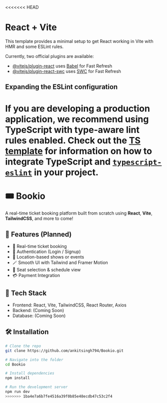 <<<<<<< HEAD
# React + Vite

This template provides a minimal setup to get React working in Vite with HMR and some ESLint rules.

Currently, two official plugins are available:

- [@vitejs/plugin-react](https://github.com/vitejs/vite-plugin-react/blob/main/packages/plugin-react) uses [Babel](https://babeljs.io/) for Fast Refresh
- [@vitejs/plugin-react-swc](https://github.com/vitejs/vite-plugin-react/blob/main/packages/plugin-react-swc) uses [SWC](https://swc.rs/) for Fast Refresh

## Expanding the ESLint configuration

If you are developing a production application, we recommend using TypeScript with type-aware lint rules enabled. Check out the [TS template](https://github.com/vitejs/vite/tree/main/packages/create-vite/template-react-ts) for information on how to integrate TypeScript and [`typescript-eslint`](https://typescript-eslint.io) in your project.
=======
# 🎟️ Bookio

A real-time ticket booking platform built from scratch using **React**, **Vite**, **TailwindCSS**, and more to come!

## 🚀 Features (Planned)

- 🎫 Real-time ticket booking
- 🔐 Authentication (Login / Signup)
- 📍 Location-based shows or events
- 🪄 Smooth UI with Tailwind and Framer Motion
- 📆 Seat selection & schedule view
- 💳 Payment Integration

## 🧠 Tech Stack

- Frontend: React, Vite, TailwindCSS, React Router, Axios
- Backend: (Coming Soon)
- Database: (Coming Soon)

## 🛠️ Installation

```bash
# Clone the repo
git clone https://github.com/ankitsingh794/Bookio.git

# Navigate into the folder
cd Bookio

# Install dependencies
npm install

# Run the development server
npm run dev
>>>>>>> 1ba4e7a6b7fe4516a39f0b85e48ecdb47c53c2f4
